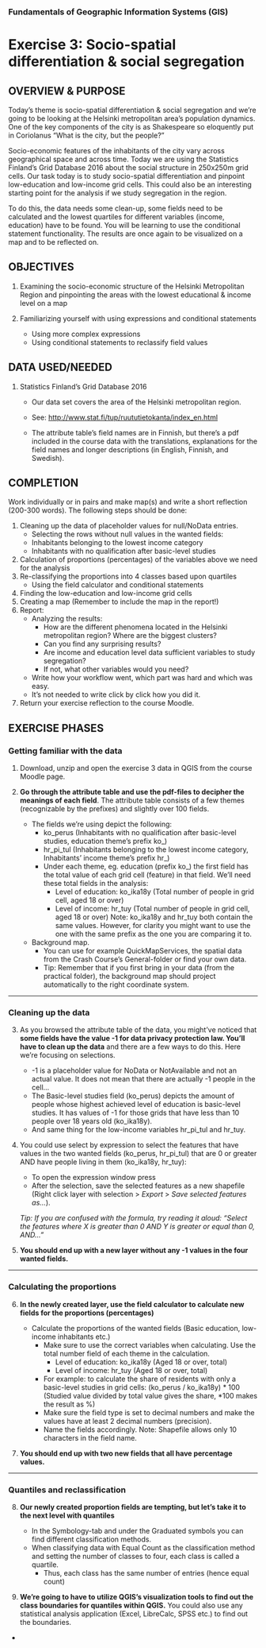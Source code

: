 ### Fundamentals of Geographic Information Systems (GIS)

# Exercise 3: Socio-spatial differentiation & social segregation

## OVERVIEW & PURPOSE
Today’s theme is socio-spatial differentiation & social segregation and we’re going to be looking at the
Helsinki metropolitan area’s population dynamics.  One of the key components of the city is as Shakespeare so eloquently put in Coriolanus “What is the city, but the people?”

Socio-economic features of the inhabitants of the city vary across geographical space and across time.
Today we are using the Statistics Finland’s Grid Database 2016 about the social structure in 250x250m
grid cells. Our task today is to study socio-spatial differentiation and pinpoint low-education and low-income
grid cells. This could also be an interesting starting point for the analysis if we study segregation
in the region.

To do this, the data needs some clean-up, some fields need to be calculated and the lowest quartiles for
different variables (income, education) have to be found. You will be learning to use the conditional statement
functionality. The results are once again to be visualized on a map and to be
reflected on.

## OBJECTIVES
1. Examining the socio-economic structure of the Helsinki Metropolitan Region and pinpointing the
areas with the lowest educational & income level on a map

2. Familiarizing yourself with using expressions and conditional statements
	- Using more complex expressions
	- Using conditional statements to reclassify field values

## DATA USED/NEEDED

1. Statistics Finland’s Grid Database 2016
	- Our data set covers the area of the Helsinki metropolitan region.
	
	- See: http://www.stat.fi/tup/ruututietokanta/index_en.html
	
	- The attribute table’s field names are in Finnish, but there’s a pdf included in the course
data with the translations, explanations for the field names and longer descriptions (in
English, Finnish, and Swedish).

## COMPLETION
Work individually or in pairs and make map(s) and write a short reflection (200-300 words). The following
steps should be done:
1. Cleaning up the data of placeholder values for null/NoData entries.
	- Selecting the rows without null values in the wanted fields:
	- Inhabitants belonging to the lowest income category
	- Inhabitants with no qualification after basic-level studies
2. Calculation of proportions (percentages) of the variables above we need for the analysis
3. Re-classifying the proportions into 4 classes based upon quartiles
	- Using the field calculator and conditional statements
4. Finding the low-education and low-income grid cells
5. Creating a map (Remember to include the map in the report!)
6. Report:
	- Analyzing the results:
		- How are the different phenomena located in the Helsinki metropolitan region? Where are the biggest clusters?
		- Can you find any surprising results?
		- Are income and education level data sufficient variables to study segregation?
		- If not, what other variables would you need?
	- Write how your workflow went, which part was hard and which was easy.
	- It’s not needed to write click by click how you did it.
7. Return your exercise reflection to the course Moodle.

## EXERCISE PHASES

### Getting familiar with the data

1. Download, unzip and open the exercise 3 data in QGIS from the course Moodle page.

2. **Go through the attribute table and use the pdf-files to decipher the meanings of each field**. The attribute table consists of a few themes (recognizable by the prefixes) and slightly over 100 fields.
	- The fields we’re using depict the following:
		- ko_perus (Inhabitants with no qualification after basic-level studies, education theme’s prefix ko_)
		- hr_pi_tul (Inhabitants belonging to the lowest income category, Inhabitants’ income theme’s prefix hr_)
		- Under each theme, eg. education (prefix ko_) the first field has the total value of each grid cell (feature) in that field. We’ll need these total fields in the analysis:
			- Level of education: ko_ika18y (Total number of people in grid cell, aged 18 or over)
			- Level of income: hr_tuy (Total number of people in grid cell, aged 18 or over)
			Note: ko_ika18y and hr_tuy both contain the same values. However, for clarity you might want to use the one with the same prefix as the one you are comparing it to.
	- Background map.
		- You can use for example QuickMapServices, the spatial data from the Crash Course’s General-folder or find your own data.
		- Tip: Remember that if you first bring in your data (from the practical folder), the background map should project automatically to the right coordinate system.

--- 

### Cleaning up the data

3. As you browsed the attribute table of the data, you might’ve noticed that **some fields have
the value -1 for data privacy protection law. You’ll have to clean up the data** and there are a few
ways to do this. Here we’re focusing on selections.
	- -1 is a placeholder value for NoData or NotAvailable and not an actual value. It does not mean that there are actually -1 people in the cell...
	- The Basic-level studies field (ko_perus) depicts the amount of people whose highest achieved level of education is basic-level studies. It has values of -1 for those grids that have less than 10 people over 18 years old (ko_ika18y).
	- And same thing for the low-income variables hr_pi_tul and hr_tuy.

4. You could use select by expression to select the features that have values in the two wanted fields (ko_perus, hr_pi_tul) that are 0 or greater AND have people living in them (ko_ika18y, hr_tuy):
	- To open the expression window press
	- After the selection, save the selected features as a new shapefile (Right click layer with selection > *Export* > *Save selected features as…*).

	*Tip: If you are confused with the formula, try reading it aloud: “Select the features where X is greater than 0 AND Y is greater or equal than 0, AND…”*

5. **You should end up with a new layer without any -1 values in the four wanted fields.**

---

### Calculating the proportions

6. **In the newly created layer, use the field calculator to calculate new fields for the proportions
(percentages)**
	- Calculate the proportions of the wanted fields (Basic education, low-income inhabitants etc.)
		- Make sure to use the correct variables when calculating. Use the total number field of each theme in the calculation.
			- Level of education: ko_ika18y (Aged 18 or over, total)
			- Level of income: hr_tuy (Aged 18 or over, total)
		- For example: to calculate the share of residents with only a basic-level studies in grid cells: (ko_perus / ko_ika18y) * 100 (Studied value divided by total value gives the share, *100 makes the result as %)
		- Make sure the field type is set to decimal numbers and make the values have at least 2 decimal numbers (precision).
		- Name the fields accordingly. Note: Shapefile allows only 10 characters in the field name.

7. **You should end up with two new fields that all have percentage values.**

--- 

### Quantiles and reclassification

8. **Our newly created proportion fields are tempting, but let’s take it to the next level with
quantiles**
	- In the Symbology-tab and under the Graduated symbols you can find different classification methods.
	- When classifying data with Equal Count as the classification method and setting the number of classes to four, each class is called a quartile.
		- Thus, each class has the same number of entries (hence equal count)

9. **We’re going to have to utilize QGIS’s visualization tools to find out the class boundaries for
quantiles within QGIS.** You could also use any statistical analysis application (Excel, LibreCalc,
SPSS etc.) to find out the boundaries.
- 



 



<!--stackedit_data:
eyJkaXNjdXNzaW9ucyI6eyJlVGM4YW9CSm43emRyZjBrIjp7In
N0YXJ0IjoyNTEsImVuZCI6MjU5LCJ0ZXh0IjoiSGVsc2lua2ki
fSwiUVAxWENiQ3BSc2QwbFZxNSI6eyJzdGFydCI6MTIzNCwiZW
5kIjoxMjQyLCJ0ZXh0IjoiSGVsc2lua2kifSwiV3Z6bnlmS0xY
dm5sRURpNCI6eyJzdGFydCI6MTc3NywiZW5kIjoxNzg5LCJ0ZX
h0IjoicGRmIGluY2x1ZGVkIn0sIkJ3ZFRwa3lIblpFQmNOclgi
Onsic3RhcnQiOjMzNjEsImVuZCI6MzM3MCwidGV4dCI6InBkZi
1maWxlcyJ9LCI1dUhCTVNsNU1TbVpicFZqIjp7InN0YXJ0Ijoz
MjI3LCJlbmQiOjMzMTEsInRleHQiOiIxLiBEb3dubG9hZCwgdW
56aXAgYW5kIG9wZW4gdGhlIGV4ZXJjaXNlIDMgZGF0YSBpbiBR
R0lTIGZyb20gdGhlIGNvdXJzZSBNb29kbGXigKYifSwiMnRTWG
x6M095cmpWSHZGaiI6eyJzdGFydCI6NDMxOCwiZW5kIjo0NDQw
LCJ0ZXh0IjoiLSBZb3UgY2FuIHVzZSBmb3IgZXhhbXBsZSBRdW
lja01hcFNlcnZpY2VzLCB0aGUgc3BhdGlhbCBkYXRhIGZyb20g
dGhlIENyYXNoIENvdeKApiJ9LCJEdmdmcEpzZnZ3Y05mOGlWIj
p7InN0YXJ0Ijo1MzQwLCJlbmQiOjU1MzgsInRleHQiOiI0LiBZ
b3UgY291bGQgdXNlIHNlbGVjdCBieSBleHByZXNzaW9uIHRvIH
NlbGVjdCB0aGUgZmVhdHVyZXMgdGhhdCBoYXZlIHZhbHVlcyBp
4oCmIn0sIlJpYktXVTFRQzdyWkNCWDUiOnsic3RhcnQiOjU1Nz
IsImVuZCI6NTU3NywidGV4dCI6InByZXNzIn0sIktmMzRvY21p
TEI5NXg5MksiOnsic3RhcnQiOjExNzQsImVuZCI6MTE4NCwidG
V4dCI6Ik9CSkVDVElWRVMifSwiVGtMaXM5UmZ3UzJKeW03bCI6
eyJzdGFydCI6NjAxMywiZW5kIjo2MTMwLCJ0ZXh0IjoiNi4gKi
pJbiB0aGUgbmV3bHkgY3JlYXRlZCBsYXllciwgdXNlIHRoZSBm
aWVsZCBjYWxjdWxhdG9yIHRvIGNhbGN1bGF0ZSBuZXcgZmllbO
KApiJ9fSwiY29tbWVudHMiOnsiM0xvR0tlUUZFTVd6amJFMSI6
eyJkaXNjdXNzaW9uSWQiOiJlVGM4YW9CSm43emRyZjBrIiwic3
ViIjoiZ2g6NDAzMDQ3ODgiLCJ0ZXh0IjoiVXBkYXRlIGlmIGFw
cGxpY2FibGUiLCJjcmVhdGVkIjoxNjg2NDc2NDM2ODc4fSwibF
BrbFVGYkU0ZVUyMDM0WiI6eyJkaXNjdXNzaW9uSWQiOiJRUDFY
Q2JDcFJzZDBsVnE1Iiwic3ViIjoiZ2g6NDAzMDQ3ODgiLCJ0ZX
h0IjoiVXBkYXRlIGlmIGFwcGxpY2FibGUiLCJjcmVhdGVkIjox
Njg2NDc2NTc5NTY3fSwiQnVCRm1pakdpcmpFYzVVayI6eyJkaX
NjdXNzaW9uSWQiOiJXdnpueWZLTFh2bmxFRGk0Iiwic3ViIjoi
Z2g6NDAzMDQ3ODgiLCJ0ZXh0IjoiQWRkIHBhZ2UiLCJjcmVhdG
VkIjoxNjg2NDc2NzM2MDU1fSwiUEtCYUpaYTNkbXdsVnFGNSI6
eyJkaXNjdXNzaW9uSWQiOiJCd2RUcGt5SG5aRUJjTnJYIiwic3
ViIjoiZ2g6NDAzMDQ3ODgiLCJ0ZXh0IjoiUmVmZXJlbmNlIiwi
Y3JlYXRlZCI6MTY4NjQ3NzQ3NTg4OH0sInc3RVZTMnhNUHpSY0
lDTGYiOnsiZGlzY3Vzc2lvbklkIjoiNXVIQk1TbDVNU21aYnBW
aiIsInN1YiI6ImdoOjQwMzA0Nzg4IiwidGV4dCI6IkFkZCBpbn
N0cnVjdGlvbnMgdG8gZG93bmxvYWQgZGF0YSB0aGVtc2VsdmVz
IiwiY3JlYXRlZCI6MTY4NjQ3NzQ5NDEyMH0sIjIzY0VLZDVtZT
NjRWxJRjUiOnsiZGlzY3Vzc2lvbklkIjoiMnRTWGx6M095cmpW
SHZGaiIsInN1YiI6ImdoOjQwMzA0Nzg4IiwidGV4dCI6IkFkZC
BpbnN0cnVjdGlvbnMgb24gaG93IHRvIHVzZSB0aGlzIiwiY3Jl
YXRlZCI6MTY4NjQ3NzU0OTc5MX0sIlF0MWt0N1doUEFrVkFteE
QiOnsiZGlzY3Vzc2lvbklkIjoiRHZnZnBKc2Z2d2NOZjhpViIs
InN1YiI6ImdoOjQwMzA0Nzg4IiwidGV4dCI6IkFkZCBwaWN0dX
JlIG9mIGV4cHJlc3Npb24iLCJjcmVhdGVkIjoxNjg2NDc4MzAz
ODg3fSwiWnIyS1pxVFJXcHFqNlNOVCI6eyJkaXNjdXNzaW9uSW
QiOiJSaWJLV1UxUUM3clpDQlg1Iiwic3ViIjoiZ2g6NDAzMDQ3
ODgiLCJ0ZXh0IjoiQWRkIHBpY3R1cmUiLCJjcmVhdGVkIjoxNj
g2NDc4NTk1NDU0fSwiemlOUEZzTm4yYTNybFhKQiI6eyJkaXNj
dXNzaW9uSWQiOiJLZjM0b2NtaUxCOTV4OTJLIiwic3ViIjoiZ2
g6NDAzMDQ3ODgiLCJ0ZXh0IjoiVXBkYXRlIHdpdGggcG9zaXRp
b24gaW4gY291cnNlIiwiY3JlYXRlZCI6MTY4NjQ3OTQ2OTY1NX
0sImNWRkxGVndlRFZyNmV6eTYiOnsiZGlzY3Vzc2lvbklkIjoi
VGtMaXM5UmZ3UzJKeW03bCIsInN1YiI6ImdoOjQwMzA0Nzg4Ii
widGV4dCI6IlRvbyBsaXR0bGUgaW5zdHJ1Y3Rpb25zIGZvciB0
aGlzIHN0YWdlIG9mIHRoZSBjb3Vyc2U/IiwiY3JlYXRlZCI6MT
Y4NjQ3OTU5MjQ2MX19LCJoaXN0b3J5IjpbMTQ0NTIzNjE5LC0x
MzExNTI5NDA1LDUxNjIxMzI0OCwtMTcyNTc3MjE2MSwxNjc3MD
I5MTUxLC0xMzMyMDg3OTYzXX0=
-->